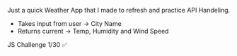 Just a quick Weather App that I made to refresh and practice API Handeling. 
- Takes input from user -> City Name
- Returns current -> Temp, Humidity and Wind Speed

JS Challenge 1/30 ✅
